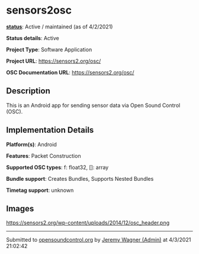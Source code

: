 # sensors2osc

**[status](../implementation-status.html)**: Active / maintained (as of 4/2/2021)

**Status details**: 
Active

**Project Type**: Software Application

**Project URL**: <https://sensors2.org/osc/>

**OSC Documentation URL**: <https://sensors2.org/osc/>

## Description

This is an Android app for sending sensor data via Open Sound Control (OSC).

## Implementation Details

**Platform(s)**: Android

**Features**: Packet Construction

**Supported OSC types**: f: float32, []: array

**Bundle support**: Creates Bundles, Supports Nested Bundles

**Timetag support**: unknown

## Images 

<https://sensors2.org/wp-content/uploads/2014/12/osc_header.png>

---
Submitted to [opensoundcontrol.org](https://opensoundcontrol.org) by [Jeremy Wagner (Admin)](https://sensors2.org/osc/) at 4/3/2021 21:02:42
